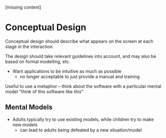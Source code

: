 [missing content]

# Conceptual Design

Conceptual design should describe what appears on the screen at each stage in the interaction.

The design should take relevant guidelines into account, and may also be based on formal modelling, etc.

* Want applications to be intuitive as much as possible
    * no longer acceptable to just provide a manual and training

Useful to use a metaphor – think about the software with a particular mental model "think of this software like *this*"

## Mental Models

* Adults typically try to use existing models, while children try to make new models
    * can lead to adults being defeated by a new situation/model
